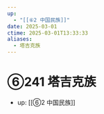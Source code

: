 ```yaml
---
up:
  - "[[⑥2 中国民族]]"
date: 2025-03-01
ctime: 2025-03-01T13:33:33
aliases:
  - 塔吉克族
---
```


# ⑥241 塔吉克族

- up: [[⑥2 中国民族]]
